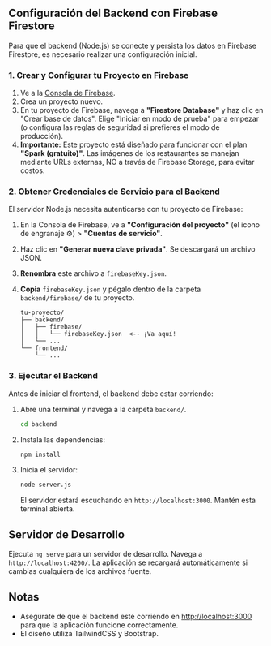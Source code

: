 ## Configuración del Backend con Firebase Firestore

Para que el backend (Node.js) se conecte y persista los datos en Firebase Firestore, es necesario realizar una configuración inicial.

### 1. Crear y Configurar tu Proyecto en Firebase

1.  Ve a la [Consola de Firebase](https://console.firebase.google.com/).
2.  Crea un proyecto nuevo.
3.  En tu proyecto de Firebase, navega a **"Firestore Database"** y haz clic en "Crear base de datos". Elige "Iniciar en modo de prueba" para empezar (o configura las reglas de seguridad si prefieres el modo de producción).
4.  **Importante:** Este proyecto está diseñado para funcionar con el plan **"Spark (gratuito)"**. Las imágenes de los restaurantes se manejan mediante URLs externas, NO a través de Firebase Storage, para evitar costos.

### 2. Obtener Credenciales de Servicio para el Backend

El servidor Node.js necesita autenticarse con tu proyecto de Firebase:

1.  En la Consola de Firebase, ve a **"Configuración del proyecto"** (el icono de engranaje ⚙️) > **"Cuentas de servicio"**.
2.  Haz clic en **"Generar nueva clave privada"**. Se descargará un archivo JSON.
3.  **Renombra** este archivo a `firebaseKey.json`.
4.  **Copia** `firebaseKey.json` y pégalo dentro de la carpeta `backend/firebase/` de tu proyecto.

    ```
    tu-proyecto/
    ├── backend/
    │   ├── firebase/
    │   │   └── firebaseKey.json  <-- ¡Va aquí!
    │   └── ...
    └── frontend/
        └── ...
    ```

### 3. Ejecutar el Backend

Antes de iniciar el frontend, el backend debe estar corriendo:

1.  Abre una terminal y navega a la carpeta `backend/`.
    ```bash
    cd backend
    ```
2.  Instala las dependencias:
    ```bash
    npm install
    ```
3.  Inicia el servidor:
    ```bash
    node server.js
    ```
    El servidor estará escuchando en `http://localhost:3000`. Mantén esta terminal abierta.

## Servidor de Desarrollo

Ejecuta `ng serve` para un servidor de desarrollo. Navega a `http://localhost:4200/`. La aplicación se recargará automáticamente si cambias cualquiera de los archivos fuente.

## Notas

- Asegúrate de que el backend esté corriendo en [http://localhost:3000](http://localhost:3000) para que la aplicación funcione correctamente.
- El diseño utiliza TailwindCSS y Bootstrap.
